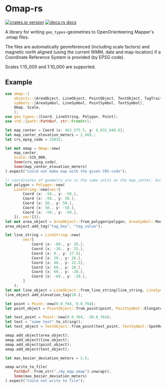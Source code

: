 # Omap-rs
[![crates.io version](https://img.shields.io/crates/v/omap.svg)](https://crates.io/crates/omap)
[![docs.rs docs](https://docs.rs/omap/badge.svg)](https://docs.rs/omap)  

A library for writing `geo_types`-geometries to OpenOrienteering Mapper's .omap files.  

The files are automatically georeferenced (including scale factors) and magnetic north aligned (using the current WMM, date and map-location) if a Coordinate Reference System is provided (by EPSG code). 

Scales 1:15_000 and 1:10_000 are supported.

## Example

```Rust
use omap::{
    objects::{AreaObject, LineObject, PointObject, TextObject, TagTrait},
    symbols::{AreaSymbol, LineSymbol, PointSymbol, TextSymbol},
    Omap, Scale,
    };
use geo_types::{Coord, LineString, Polygon, Point};
use std::{path::PathBuf, str::FromStr};

let map_center = Coord {x: 463_575.5, y: 6_833_849.6};
let map_center_elevation_meters = 2_469.;
let crs_epsg_code = 25832;

let mut omap = Omap::new(
    map_center,
    Scale::S15_000,
    Some(crs_epsg_code),
    Some(map_center_elevation_meters)
).expect("Could not make map with the given CRS-code");

// coordinates of geometry are in the same units as the map_center, but relative the map_center
let polygon = Polygon::new(
    LineString::new(vec![
        Coord {x: -50., y: -50.},
        Coord {x: -50., y: 50.},
        Coord {x: 50., y: 50.},
        Coord {x: 50., y: -50.},
        Coord {x: -50., y: -50.},
    ]), vec![]);
let mut area_object = AreaObject::from_polygon(polygon, AreaSymbol::RoughVineyard, 45.0_f64.to_radians());
area_object.add_tag("tag_key", "tag_value");

let line_string = LineString::new(
        vec![
            Coord {x: -60., y: 20.},
            Coord {x: -20., y: 25.},
            Coord {x: 0., y: 27.5},
            Coord {x: 20., y: 26.},
            Coord {x: 40., y: 22.5},
            Coord {x: 60., y: 20.},
            Coord {x: 60., y: -20.},
            Coord {x: -60., y: -20.},
        ]
    );
let mut line_object = LineObject::from_line_string(line_string, LineSymbol::Contour);
line_object.add_elevation_tag(20.);

let point = Point::new(0.0_f64, 0.0_f64);
let point_object = PointObject::from_point(point, PointSymbol::ElongatedDotKnoll, -45.0_f64.to_radians());

let text_point = Point::new(0.0_f64, -30.0_f64);
let text = "some text".to_string();
let text_object = TextObject::from_point(text_point, TextSymbol::SpotHeight, text);

omap.add_object(area_object);
omap.add_object(line_object);
omap.add_object(point_object);
omap.add_object(text_object);

let max_bezier_deviation_meters = 2.5;

omap.write_to_file(
    PathBuf::from_str("./my_map.omap").unwrap(),
    Some(max_bezier_deviation_meters)
).expect("Could not write to file");
```